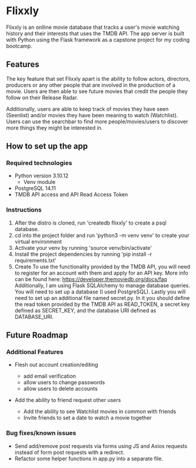 # Flixxly

Flixxly is an onlline movie database that tracks a user's movie watching history and their interests that uses the TMDB API. The app server is built with Python using the Flask framework as a capstone project for my coding bootcamp.

## Features

The key feature that set Flixxly apart is the ability to follow actors, directors, producers or any other people that are involved in the production of a movie. Users are then able to see future movies that credit the people they follow on their Release Radar.

Additionally, users are able to keep track of movies they have seen (Seenlist) and/or movies they have been meaning to watch (Watchlist). Users can use the searchbar to find more people/movies/users to discover more things they might be interested in.

## How to set up the app

### Required technologies

- Python version 3.10.12
  - Venv module
- PostgreSQL 14.11
- TMDB API access and API Read Access Token

### Instructions
1. After the distro is cloned, run 'createdb flixxly' to create a psql database.
2. cd into the project folder and run 'python3 -m venv venv' to create your virtual environment
3. Activate your venv by running 'source venv/bin/activate'
4. Install the project dependencies by running 'pip install -r requirements.txt'
5. Create 
To use the functionality provided by the TMDB API, you will need to register for an account with them and apply for an API key. More info can be found here: https://developer.themoviedb.org/docs/faq
Additionally, I am using Flask SQLAlchemy to manage database queries. You will need to set up a database (I used PostgreSQL).
Lastly you will need to set up an additional file named secret.py. In it you should define the read token provided by the TMDB API as READ_TOKEN, a secret key defined as SECRET_KEY, and the database URI defined as DATABASE_URI.

## Future Roadmap

### Additional Features

- Flesh out account creation/editing
  - add email verification
  - allow users to change passwords
  - allow users to delete accounts

- Add the ability to friend request other users
  - Add the ability to see Watchlist movies in common with friends
  - Invite friends to set a date to watch a movie together

### Bug fixes/known issues
- Send add/remove post requests via forms using JS and Axios requests instead of form post requests with a redirect.
- Refactor some helper functions in app.py into a separate file.
